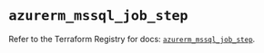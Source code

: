 # `azurerm_mssql_job_step`

Refer to the Terraform Registry for docs: [`azurerm_mssql_job_step`](https://registry.terraform.io/providers/hashicorp/azurerm/4.38.0/docs/resources/mssql_job_step).
